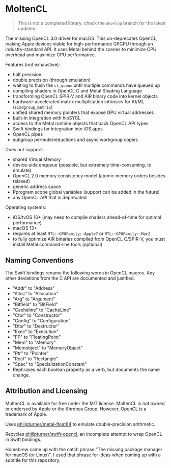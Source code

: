 # MoltenCL

> This is not a completed library; check the `develop` branch for the latest updates.

The missing OpenCL 3.0 driver for macOS. This un-deprecates OpenCL, making Apple devices viable for high-performance GPGPU through an industry-standard API. It uses Metal behind the scenes to minimize CPU overhead and maximize GPU performance.

Features (not exhaustive):
- half precision
- double precision (through emulation)
- waiting to flush the `cl_queue` until multiple commands have queued up
- compiling shaders in OpenCL C and Metal Shading Language
- transforming OpenCL SPIR-V and AIR binary code into kernel objects
- hardware-accelerated matrix multiplication intrinsics for AI/ML (`simdgroup_matrix`)
- unified shared memory pointers that expose GPU virtual addresses
- built-in integration with hipSYCL
- access to the Metal runtime objects that back OpenCL API types
- Swift bindings for integration into iOS apps
- OpenCL pipes
- subgroup permute/reductions and async workgroup copies

Does not support:
- shared Virtual Memory
- device-side enqueue (possible, but extremely time-consuming, to emulate)
- OpenCL 2.0 memory consistency model (atomic memory orders besides relaxed)
- generic address space
- Pprogram scope global variables (support can be added in the future)
- any OpenCL API that is deprecated

Operating systems:
- iOS/tvOS 16+ (may need to compile shaders ahead-of-time for optimal performance)
- macOS 13+
- requires at least `MTL::GPUFamily::Apple7` or `MTL::GPUFamily::Mac2`
- to fully optimize AIR binaries compiled from OpenCL C/SPIR-V, you must install Metal command-line tools (optional)

## Naming Conventions

The Swift bindings rename the following words in OpenCL macros. Any other deviations from the C API are documented and justified.
- "Addr" to "Address"
- "Alloc" to "Allocation"
- "Arg" to "Argument"
- "Bitfield" to "BitField"
- "Cacheline" to "CacheLine"
- "Ctor" to "Constructor"
- "Config" to "Configuration"
- "Dtor" to "Destructor"
- "Exec" to "Execution"
- "FP" to "FloatingPoint"
- "Mem" to "Memory"
- "Memobject" to "MemoryObject"
- "Ptr" to "Pointer"
- "Rect" to "Rectangle"
- "Spec" to "SpecializationConstant"
- Rephrases each boolean property as a verb, but documents the name change.

## Attribution and Licensing

MoltenCL is available for free under the MIT license. MoltenCL is not owned or endorsed by Apple or the Khronos Group. However, OpenCL is a trademark of Apple.

Uses [philipturner/metal-float64](https://github.com/philipturner/metal-float64) to emulate double-precision arithmetic.

Recycles [philipturner/swift-opencl](https://github.com/philipturner/swift-opencl), an incomplete attempt to wrap OpenCL in Swift bindings.

Homebrew came up with the catch phrase "The missing package manager for macOS (or Linux)". I used that phrase for ideas when coming up with a subtitle for this repository.
